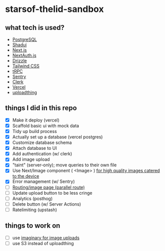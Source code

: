 # starsof-thelid-sandbox


## what tech is used?
- [PostgreSQL](https://www.postgresql.org/)
- [Shadui](https://ui.shadcn.com/)
- [Next.js](https://nextjs.org)
- [NextAuth.js](https://next-auth.js.org)
- [Drizzle](https://orm.drizzle.team)
- [Tailwind CSS](https://tailwindcss.com)
- [tRPC](https://trpc.io)
- [Sentry](https://sentry.io)
- [Clerk](https://clerk.com)
- [Vercel](https://vercel.com)
- [uploadthing](https://uploadthing.com)


## things I did in this repo


- [x]   Make it deploy (vercel)
- [x]	Scaffold basic ui with mock data
- [x]	Tidy up build process
- [x]   Actually set up a database (vercel postgres)
- [x]   Customize database schema
- [x]	Attach database to UI
- [x]	Add authentication (w/ clerk)
- [x]	Add image upload
- [x]	"taint" (server-only); move queries to their own file
- [x]	Use Next/Image component ( <Image\> ) [for high quality images catered to the device](https://vercel.com/docs/image-optimization/limits-and-pricing)
- [x]	Error management (w/ Sentry)
- [ ]	[Routing/image page (parallel route)](https://github.com/vercel/nextgram/)
- [ ]	Update upload button to be less cringe
- [ ]	Analytics (posthog)
- [ ]	Delete button (w/ Server Actions)
- [ ]	Ratelimiting (upstash)

## things to work on

- [ ] use [imaginary for image uploads](https://github.com/h2non/imaginary)
- [ ] use S3 instead of uploadthing
<!-- 

01) create scaffold

pnpm create t3-app@latest

02) commands

# run in development mode
pnpm dev 
# get database to match current schema
pnpm run db:push
# run drizzle studio to explore data (local.drizzle.studio)
pnpm run db:push

03) to use sentry:
http://localhost:3000/sentry-example-page


-->